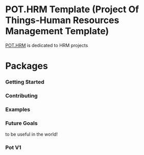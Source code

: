 # POT.HRM Template (Project Of Things-Human Resources Management Template)

[POT.HRM](https://zildot.com/frameworks/pot/hrm) is dedicated to HRM projects


# Packages

### Getting Started

### Contributing

### Examples

### Future Goals

to be useful in the world!

### Pot V1

